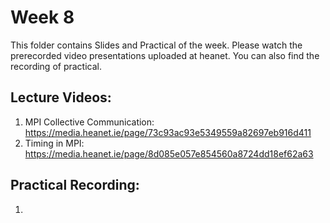 # Week 8

This folder contains Slides and Practical of the week. Please watch the prerecorded video presentations uploaded at heanet. You can also find the recording of practical. 

Lecture Videos:
---------------
1. MPI Collective Communication: https://media.heanet.ie/page/73c93ac93e5349559a82697eb916d411  
2. Timing in MPI: https://media.heanet.ie/page/8d085e057e854560a8724dd18ef62a63

Practical Recording:
-------------------
1.  
